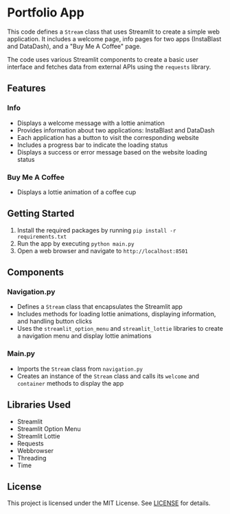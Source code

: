 
Portfolio App
=============

This code defines a `Stream` class that uses Streamlit to create a simple web application. It includes a welcome page, info pages for two apps (InstaBlast and DataDash), and a "Buy Me A Coffee" page.

The code uses various Streamlit components to create a basic user interface and fetches data from external APIs using the `requests` library.

Features
--------

### Info

* Displays a welcome message with a lottie animation
* Provides information about two applications: InstaBlast and DataDash
* Each application has a button to visit the corresponding website
* Includes a progress bar to indicate the loading status
* Displays a success or error message based on the website loading status

### Buy Me A Coffee

* Displays a lottie animation of a coffee cup

Getting Started
---------------

1. Install the required packages by running `pip install -r requirements.txt`
2. Run the app by executing `python main.py`
3. Open a web browser and navigate to `http://localhost:8501`

Components
----------

### Navigation.py

* Defines a `Stream` class that encapsulates the Streamlit app
* Includes methods for loading lottie animations, displaying information, and handling button clicks
* Uses the `streamlit_option_menu` and `streamlit_lottie` libraries to create a navigation menu and display lottie animations

### Main.py

* Imports the `Stream` class from `navigation.py`
* Creates an instance of the `Stream` class and calls its `welcome` and `container` methods to display the app

Libraries Used
--------------

* Streamlit
* Streamlit Option Menu
* Streamlit Lottie
* Requests
* Webbrowser
* Threading
* Time

License
-------

This project is licensed under the MIT License. See [LICENSE](LICENSE) for details.
